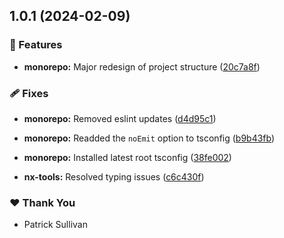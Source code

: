 ## 1.0.1 (2024-02-09)


### 🚀 Features

- **monorepo:** Major redesign of project structure ([20c7a8f](https://github.com/storm-software/storm-stack/commit/20c7a8f))


### 🩹 Fixes

- **monorepo:** Removed eslint updates ([d4d95c1](https://github.com/storm-software/storm-stack/commit/d4d95c1))

- **monorepo:** Readded the `noEmit` option to tsconfig ([b9b43fb](https://github.com/storm-software/storm-stack/commit/b9b43fb))

- **monorepo:** Installed latest root tsconfig ([38fe002](https://github.com/storm-software/storm-stack/commit/38fe002))

- **nx-tools:** Resolved typing issues ([c6c430f](https://github.com/storm-software/storm-stack/commit/c6c430f))


### ❤️  Thank You

- Patrick Sullivan